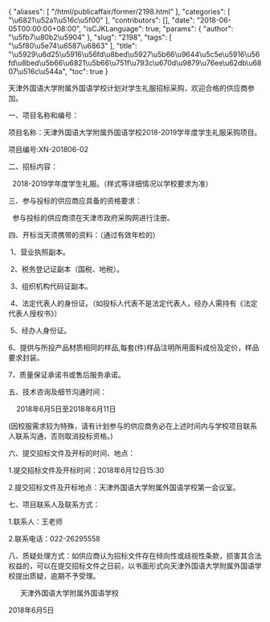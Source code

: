 {
    "aliases": [
        "/html/publicaffair/former/2198.html"
    ],
    "categories": [
        "\u6821\u52a1\u516c\u5f00"
    ],
    "contributors": [],
    "date": "2018-06-05T00:00:00+08:00",
    "isCJKLanguage": true,
    "params": {
        "author": "\u5fb7\u80b2\u5904"
    },
    "slug": "2198",
    "tags": [
        "\u5f80\u5e74\u6587\u6863"
    ],
    "title": "\u5929\u6d25\u5916\u56fd\u8bed\u5927\u5b66\u9644\u5c5e\u5916\u56fd\u8bed\u5b66\u6821\u5b66\u751f\u793c\u670d\u9879\u76ee\u62db\u6807\u516c\u544a",
    "toc": true
}

天津外国语大学附属外国语学校计划对学生礼服招标采购，欢迎合格的供应商参加。




一、项目名称和编号：




项目名称：天津外国语大学附属外国语学校2018-2019学年度学生礼服采购项目。




项目编号:XN-201806-02




二、招标内容：   

  2018-2019学年度学生礼服。（样式等详细情况以学校要求为准） 




三、参与投标的供应商应具备的资格要求：    

  参与投标的供应商须在天津市政府采购网进行注册。




四、开标当天须携带的资料：（通过有效年检的）   

 1、营业执照副本。  

 2、税务登记证副本（国税、地税）。  

 3、组织机构代码证副本。  

 4、法定代表人的身份证。（如投标人代表不是法定代表人，经办人需持有《法定代表人授权书》）   

 5、经办人身份证。




6、提供与所投产品材质相同的样品,每套(件)样品注明所用面料成份及定价，样品要求封装。




7、质量保证承诺书或售后服务承诺。




五、技术咨询及细节沟通时间：




    2018年6月5日至2018年6月11日




(因校服需求较为特殊，请有计划参与的供应商务必在上述时间内与学校项目联系人联系沟通，否则取消投标资格。)




六、提交招标文件及开标的时间、地点：




1.提交招标文件及开标时间：2018年6月12日15:30




2.提交招标文件及开标地点：天津外国语大学附属外国语学校第一会议室。




七、项目联系人及联系方式：




1.联系人：王老师




2.联系电话：022-26295558




八、质疑处理方式：如供应商认为招标文件存在倾向性或歧视性条款，损害其合法权益的，可以在提交招标文件之日前，以书面形式向天津外国语大学附属外国语学校提出质疑，逾期不予受理。









      天津外国语大学附属外国语学校




2018年6月5日   


